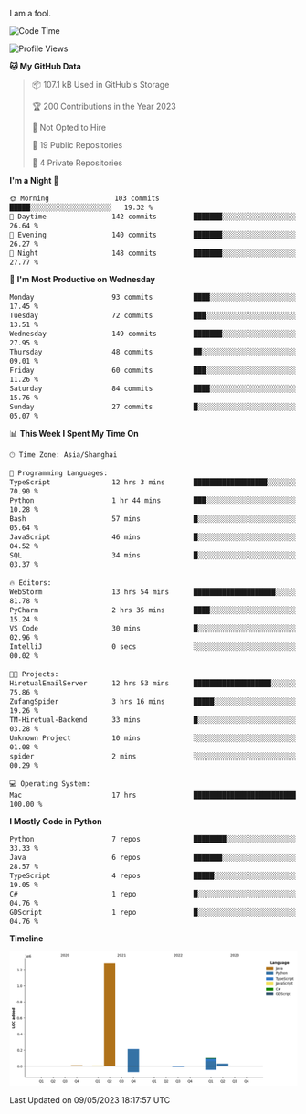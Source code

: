 I am a fool.

<!--START_SECTION:waka-->
![Code Time](http://img.shields.io/badge/Code%20Time-386%20hrs%2029%20mins-blue)

![Profile Views](http://img.shields.io/badge/Profile%20Views-21-blue)

**🐱 My GitHub Data** 

> 📦 107.1 kB Used in GitHub's Storage 
 > 
> 🏆 200 Contributions in the Year 2023
 > 
> 🚫 Not Opted to Hire
 > 
> 📜 19 Public Repositories 
 > 
> 🔑 4 Private Repositories 
 > 
**I'm a Night 🦉** 

```text
🌞 Morning                103 commits         █████░░░░░░░░░░░░░░░░░░░░   19.32 % 
🌆 Daytime                142 commits         ███████░░░░░░░░░░░░░░░░░░   26.64 % 
🌃 Evening                140 commits         ███████░░░░░░░░░░░░░░░░░░   26.27 % 
🌙 Night                  148 commits         ███████░░░░░░░░░░░░░░░░░░   27.77 % 
```
📅 **I'm Most Productive on Wednesday** 

```text
Monday                   93 commits          ████░░░░░░░░░░░░░░░░░░░░░   17.45 % 
Tuesday                  72 commits          ███░░░░░░░░░░░░░░░░░░░░░░   13.51 % 
Wednesday                149 commits         ███████░░░░░░░░░░░░░░░░░░   27.95 % 
Thursday                 48 commits          ██░░░░░░░░░░░░░░░░░░░░░░░   09.01 % 
Friday                   60 commits          ███░░░░░░░░░░░░░░░░░░░░░░   11.26 % 
Saturday                 84 commits          ████░░░░░░░░░░░░░░░░░░░░░   15.76 % 
Sunday                   27 commits          █░░░░░░░░░░░░░░░░░░░░░░░░   05.07 % 
```


📊 **This Week I Spent My Time On** 

```text
🕑︎ Time Zone: Asia/Shanghai

💬 Programming Languages: 
TypeScript               12 hrs 3 mins       ██████████████████░░░░░░░   70.90 % 
Python                   1 hr 44 mins        ███░░░░░░░░░░░░░░░░░░░░░░   10.28 % 
Bash                     57 mins             █░░░░░░░░░░░░░░░░░░░░░░░░   05.64 % 
JavaScript               46 mins             █░░░░░░░░░░░░░░░░░░░░░░░░   04.52 % 
SQL                      34 mins             █░░░░░░░░░░░░░░░░░░░░░░░░   03.37 % 

🔥 Editors: 
WebStorm                 13 hrs 54 mins      ████████████████████░░░░░   81.78 % 
PyCharm                  2 hrs 35 mins       ████░░░░░░░░░░░░░░░░░░░░░   15.24 % 
VS Code                  30 mins             █░░░░░░░░░░░░░░░░░░░░░░░░   02.96 % 
IntelliJ                 0 secs              ░░░░░░░░░░░░░░░░░░░░░░░░░   00.02 % 

🐱‍💻 Projects: 
HiretualEmailServer      12 hrs 53 mins      ███████████████████░░░░░░   75.86 % 
ZufangSpider             3 hrs 16 mins       █████░░░░░░░░░░░░░░░░░░░░   19.26 % 
TM-Hiretual-Backend      33 mins             █░░░░░░░░░░░░░░░░░░░░░░░░   03.28 % 
Unknown Project          10 mins             ░░░░░░░░░░░░░░░░░░░░░░░░░   01.08 % 
spider                   2 mins              ░░░░░░░░░░░░░░░░░░░░░░░░░   00.29 % 

💻 Operating System: 
Mac                      17 hrs              █████████████████████████   100.00 % 
```

**I Mostly Code in Python** 

```text
Python                   7 repos             ████████░░░░░░░░░░░░░░░░░   33.33 % 
Java                     6 repos             ███████░░░░░░░░░░░░░░░░░░   28.57 % 
TypeScript               4 repos             █████░░░░░░░░░░░░░░░░░░░░   19.05 % 
C#                       1 repo              █░░░░░░░░░░░░░░░░░░░░░░░░   04.76 % 
GDScript                 1 repo              █░░░░░░░░░░░░░░░░░░░░░░░░   04.76 % 
```



**Timeline**

![Lines of Code chart](https://raw.githubusercontent.com/VeejaLiu/VeejaLiu/master/assets/bar_graph.png)


 Last Updated on 09/05/2023 18:17:57 UTC
<!--END_SECTION:waka-->
